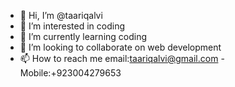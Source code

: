 - 👋 Hi, I’m @taariqalvi
- 👀 I’m interested in coding
- 🌱 I’m currently learning coding
- 💞️ I’m looking to collaborate on web development
- 📫 How to reach me email:taariqalvi@gmail.com - Mobile:+923004279653 

<!---
taariqalvi/taariqalvi is a ✨ special ✨ repository because its `README.md` (this file) appears on your GitHub profile.
You can click the Preview link to take a look at your changes.
--->

